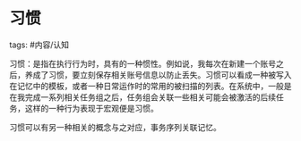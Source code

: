 习惯
=====

tags: #内容/认知 

习惯：是指在执行行为时，具有的一种惯性。例如说，我每次在新建一个账号之后，养成了习惯，要立刻保存相关账号信息以防止丢失。习惯可以看成一种被写入在记忆中的模板，或者一种日常运作时的常用的被扫描的列表。在系统中，一般是在我完成一系列相关任务组之后，任务组会关联一些相关可能会被激活的后续任务，这样的一种行为表现于宏观便是习惯。

习惯可以有另一种相关的概念与之对应，事务序列关联记忆。